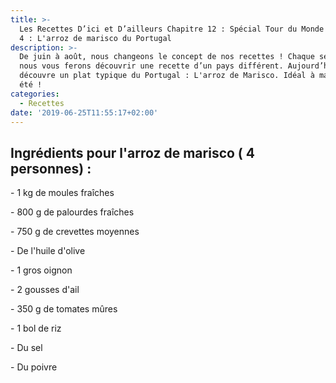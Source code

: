 ```yaml
---
title: >-
  Les Recettes D’ici et D’ailleurs Chapitre 12 : Spécial Tour du Monde - Épisode
  4 : L'arroz de marisco du Portugal
description: >-
  De juin à août, nous changeons le concept de nos recettes ! Chaque semaine,
  nous vous ferons découvrir une recette d’un pays différent. Aujourd’hui, on
  découvre un plat typique du Portugal : L'arroz de Marisco. Idéal à manger en
  été ! 
categories:
  - Recettes
date: '2019-06-25T11:55:17+02:00'
---
```

## Ingrédients pour l'arroz de marisco ( 4 personnes) :

\- 1 kg de moules fraîches 

\- 800 g de palourdes fraîches

\- 750 g de crevettes moyennes 

\- De l'huile d'olive 

\- 1 gros oignon 

\- 2 gousses d'ail 

\- 350 g de tomates mûres 

\- 1 bol de riz 

\- Du sel 

\- Du poivre
